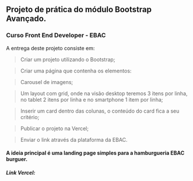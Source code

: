 ## Projeto de prática do módulo Bootstrap Avançado.
### Curso Front End Developer - EBAC 

A entrega deste projeto consiste em:

> Criar um projeto utilizando o Bootstrap;

> Criar uma página que contenha os elementos:

> Carousel de imagens;

> Um layout com grid, onde na visão desktop teremos 3 itens por linha, no tablet 2 itens por linha e no smartphone 1 item por linha;

> Inserir um card dentro das colunas, o conteúdo do card fica a seu critério;

> Publicar o projeto na Vercel;

> Enviar o link através da plataforma da EBAC.

#### A ideia principal é uma landing page simples para a hamburgueria EBAC burguer.

##### Link Vercel: 
